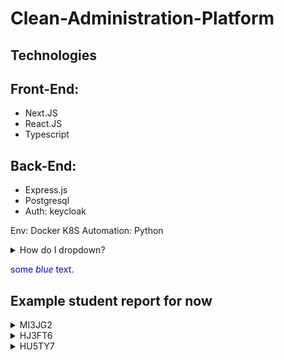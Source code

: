 # Clean-Administration-Platform

## Technologies

## Front-End:
 - Next.JS 
 - React.JS
 - Typescript


## Back-End:
 - Express.js
 - Postgresql
 - Auth: keycloak

Env: Docker K8S
Automation: Python

<details>
<summary>How do I dropdown?</summary>
<br>
This is how you dropdown.
</details>

<span style="color:blue">some *blue* text</span>.


## Example student report for now

<details>
<summary>MI3JG2</summary>
<br>
<ul>
<li>
      <details>
      <summary>addInt</summary>
      <br>
      Test case: 1 2<br>
      Teacher result: 3<br>
      Student result: 3<br>
      --------------------------------------------------<br>
      Test case: 1 3<br>
      Teacher result: 4<br>
      Student result: 4<br>
      </details>
</li>
<li>
      <details>
      <summary>subInt</summary>
      <br>
      Test case: 1 2<br>
      Teacher result: 3<br>
      Student result: 3<br>
      --------------------------------------------------<br>
      Test case: 1 3<br>
      Teacher result: 4<br>
      Student result: 4<br>
      </details>
</li>
<ul>
</details>

<details>
<summary>HJ3FT6</summary>
<br>
<ul>
<li>
      <details>
      <summary>addInt</summary>
      <br>
      Test case: 1 2<br>
      Teacher result: 3<br>
      Student result: 3<br>
      --------------------------------------------------<br>
      Test case: 1 3<br>
      Teacher result: 4<br>
      Student result: 4<br>
      </details>
</li>
<ul>
</details>
<details>
<summary>HU5TY7</summary>
<br>
<ul>
<li>
      <details>
      <summary>addInt</summary>
      <br>
      Test case: 1 2<br>
      Teacher result: 3<br>
      Student result: 3<br>
      --------------------------------------------------<br>
      Test case: 1 3<br>
      Teacher result: 4<br>
      Student result: 4<br>
      </details>
</li>
<li>
      <details>
      <summary>subInt</summary>
      <br>
      Test case: 1 2<br>
      Teacher result: 3<br>
      Student result: 3<br>
      --------------------------------------------------<br>
      Test case: 1 3<br>
      Teacher result: 4<br>
      Student result: 4<br>
      </details>
</li>
<ul>
</details>

